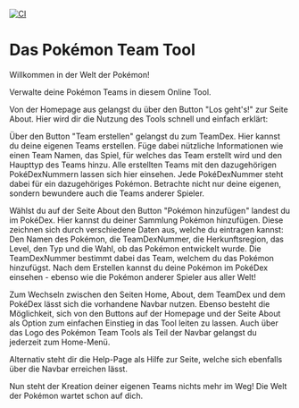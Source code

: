 [![CI](https://github.com/byFlutter/PokemonTeam-Tool/actions/workflows/tests.yml/badge.svg)](https://github.com/byFlutter/PokemonTeam-Tool/actions/workflows/tests.yml)

# Das Pokémon Team Tool

Willkommen in der Welt der Pokémon!

Verwalte deine Pokémon Teams in diesem Online Tool.

Von der Homepage aus gelangst du über den Button "Los geht's!" zur Seite About. 
Hier wird dir die Nutzung des Tools schnell und einfach erklärt:

Über den Button "Team erstellen" gelangst du zum TeamDex. Hier kannst du deine eigenen Teams erstellen.
Füge dabei nützliche Informationen wie einen Team Namen, das Spiel, für welches das Team erstellt wird
und den Haupttyp des Teams hinzu.
Alle erstellten Teams mit den dazugehörigen PokéDexNummern lassen sich hier einsehen. 
Jede PokéDexNummer steht dabei für ein dazugehöriges Pokémon.
Betrachte nicht nur deine eigenen, sondern bewundere auch die Teams anderer Spieler.

Wählst du auf der Seite About den Button "Pokémon hinzufügen" landest du im PokéDex. 
Hier kannst du deiner Sammlung Pokémon hinzufügen. Diese zeichnen sich durch verschiedene Daten aus,
welche du eintragen kannst: Den Namen des Pokémon, die TeamDexNummer, die Herkunftsregion, das Level,
den Typ und die Wahl, ob das Pokémon entwickelt wurde.
Die TeamDexNummer bestimmt dabei das Team, welchem du das Pokémon hinzufügst.
Nach dem Erstellen kannst du deine Pokémon im PokéDex einsehen - ebenso wie die Pokémon anderer
Spieler aus aller Welt!

Zum Wechseln zwischen den Seiten Home, About, dem TeamDex und dem PokéDex lässt sich die vorhandene Navbar nutzen.
Ebenso besteht die Möglichkeit, sich von den Buttons auf der Homepage und der Seite About als Option zum 
einfachen Einstieg in das Tool leiten zu lassen.
Auch über das Logo des Pokémon Team Tools als Teil der Navbar gelangst du jederzeit zum Home-Menü.

Alternativ steht dir die Help-Page als Hilfe zur Seite, welche sich ebenfalls über die Navbar erreichen lässt.

Nun steht der Kreation deiner eigenen Teams nichts mehr im Weg! Die Welt der Pokémon wartet schon auf dich.
